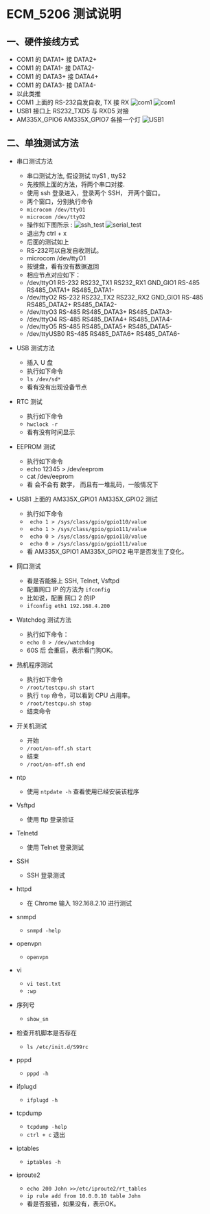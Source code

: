 # ECM_5206 测试说明

## 一、硬件接线方式
* COM1 的 DATA1+ 接 DATA2+
* COM1 的 DATA1- 接 DATA2-
* COM1 的 DATA3+ 接 DATA4+
* COM1 的 DATA3- 接 DATA4-
* 以此类推
* COM1 上面的 RS-232自发自收, TX 接 RX
  ![com1](img/TEST_COM1.jpg)
  ![com1](img/TEST_COM2.jpg)
* USB1 接口上 RS232_TXD5 与 RXD5 对接
* AM335X_GPIO6 AM335X_GPIO7 各接一个灯
  ![USB1](img/test_usb1.jpg)

## 二、单独测试方法
* 串口测试方法
  * 串口测试方法, 假设测试 ttyS1 , ttyS2
  * 先按照上面的方法，将两个串口对接.
  * 使用 ssh 登录进入，登录两个 SSH， 开两个窗口。
  * 两个窗口，分别执行命令
  * `microcom /dev/ttyO1`
  * `microcom /dev/ttyO2`
  * 操作如下图所示 :
    ![ssh_test](img/SSH_test.jpg)
    ![serial_test](img/serial_test.jpg)
  * 退出为 ctrl + x
  * 后面的测试如上
  * RS-232可以自发自收测试。
  * microcom /dev/ttyO1
  * 按键盘，看有没有数据返回
  * 相应节点对应如下：
  * /dev/ttyO1	   RS-232	RS232_TX1 RS232_RX1 GND_GIO1 RS-485	RS485_DATA1+ RS485_DATA1-
  * /dev/ttyO2	   RS-232	RS232_TX2 RS232_RX2 GND_GIO1 RS-485	RS485_DATA2+ RS485_DATA2-
  * /dev/ttyO3	   RS-485	RS485_DATA3+ RS485_DATA3-
  * /dev/ttyO4	   RS-485	RS485_DATA4+ RS485_DATA4-
  * /dev/ttyO5	   RS-485	RS485_DATA5+ RS485_DATA5-
  * /dev/ttyUSB0	 RS-485	RS485_DATA6+ RS485_DATA6-

* USB 测试方法
  * 插入 U 盘
  * 执行如下命令
  * `ls /dev/sd*`
  * 看有没有出现设备节点
* RTC 测试
  * 执行如下命令
  * `hwclock -r`
  * 看有没有时间显示
* EEPROM 测试
  * 执行如下命令
  * echo 12345 > /dev/eeprom
  * cat /dev/eeprom
  * 看 会不会有 数字， 而且有一堆乱码，一般情况下
* USB1 上面的 AM335X_GPIO1 AM335X_GPIO2 测试
  * 执行如下命令
  * ` echo 1 > /sys/class/gpio/gpio110/value`
  * ` echo 1 > /sys/class/gpio/gpio111/value`
  * ` echo 0 > /sys/class/gpio/gpio110/value`
  * ` echo 0 > /sys/class/gpio/gpio111/value`
  * 看 AM335X_GPIO1 AM335X_GPIO2 电平是否发生了变化。
* 网口测试
  * 看是否能接上 SSH, Telnet, Vsftpd
  * 配置网口 IP 的方法为 `ifconfig`
  * 比如说，配置 网口 2 的IP
  * `ifconfig eth1 192.168.4.200`
* Watchdog 测试方法
  * 执行如下命令：
  * `echo 0 > /dev/watchdog`
  * 60S 后 会重启，表示看门狗OK。
* 热机程序测试
  * 执行如下命令
  * `/root/testcpu.sh start`
  * 执行 `top` 命令，可以看到 CPU 占用率。
  * `/root/testcpu.sh stop`
  * 结束命令
* 开关机测试
  * 开始
  * `/root/on-off.sh start`
  * 结束
  * `/root/on-off.sh end`
* ntp
  * 使用 `ntpdate -h` 查看使用已经安装该程序
* Vsftpd
  * 使用 ftp 登录验证
* Telnetd
  * 使用 Telnet 登录测试
* SSH
  * SSH 登录测试
* httpd
  * 在 Chrome 输入 192.168.2.10 进行测试
* snmpd
  * `snmpd -help`
* openvpn
  * `openvpn`
* vi
  *  `vi test.txt`
  * `:wp`
* 序列号
  * `show_sn`
* 检查开机脚本是否存在
  * `ls /etc/init.d/S99rc`
* pppd
  * `pppd -h`
* ifplugd
  * `ifplugd -h`
* tcpdump
  * `tcpdump -help`
  * `ctrl + c` 退出
* iptables
  * `iptables -h`
* iproute2
  * `echo 200 John >>/etc/iproute2/rt_tables`
  * `ip rule add from 10.0.0.10 table John`
  * 看是否报错，如果没有，表示OK。
